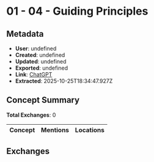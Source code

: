 # **01 - 04 - Guiding Principles**

## Metadata

- **User**: undefined
- **Created**: undefined
- **Updated**: undefined
- **Exported**: undefined
- **Link**: [ChatGPT](undefined)
- **Extracted**: 2025-10-25T18:34:47.927Z

## Concept Summary

**Total Exchanges**: 0

| Concept | Mentions | Locations |
|---------|----------|----------|

## Exchanges

